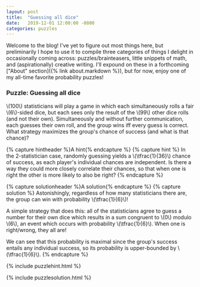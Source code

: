 ```yaml
---
layout: post
title:  "Guessing all dice"
date:   2019-12-01 12:00:00 -0800
categories: puzzles
---
```

Welcome to the blog! I've yet to figure out most things here, but preliminarily I hope to use it to compile three categories of things I delight in occasionally coming across: puzzles/brainteasers, little snippets of math, and (aspirationally) creative writing. I'll expound on these in a forthcoming ["About" section]({% link about.markdown %}), but for now, enjoy one of my all-time favorite probability puzzles!

### Puzzle: Guessing all dice
\\(100\\) statisticians will play a game in which each simultaneously rolls a fair \\(6\\)-sided dice, but each sees only the result of the \\(99\\) other dice rolls (and not their own). Simultaneously and without further communication, each guesses their own roll, and the group wins iff every guess is correct. What strategy maximizes the group's chance of success (and what is that chance)?

{% capture hintheader %}A hint{% endcapture %}
{% capture hint %}
In the 2-statistician case, randomly guessing yields a \\(\tfrac{1}{36}\\) chance of success, as each player's individual chances are independent. Is there a way they could more closely correlate their chances, so that when one is right the other is more likely to also be right?
{% endcapture %}

{% capture solutionheader %}A solution{% endcapture %}
{% capture solution %}
Astonishingly, regardless of how many statisticians there are, the group can win with probability \\(\tfrac{1}{6}\\)!

A simple strategy that does this: all of the statisticians agree to guess a number for their own dice which results in a sum congruent to \\(0\\) modulo \\(6\\), an event which occurs with probability \\(\tfrac{1}{6}\\). When one is right/wrong, they all are!

We can see that this probability is maximal since the group's success entails any individual success, so its probability is upper-bounded by \\(\tfrac{1}{6}\\).
{% endcapture %}

{% include puzzlehint.html %}

{% include puzzlesolution.html %}
